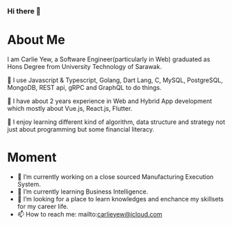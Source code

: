 ### Hi there 👋

# About Me
I am Carlie Yew, a Software Engineer(particularly in Web) graduated as Hons Degree from University Technology of Sarawak. 

🍄 I use Javascript & Typescript, Golang, Dart Lang, C, MySQL, PostgreSQL, MongoDB, REST api, gRPC and GraphQL to do things. 

🌟 I have about 2 years experience in Web and Hybrid App development which mostly about Vue.js, React.js, Flutter.

🤔 I enjoy learning different kind of algorithm, data structure and strategy not just about programming but some financial literacy.


# Moment
- 🔭 I’m currently working on a close sourced Manufacturing Execution System.
- 🌱 I’m currently learning Business Intelligence.
- 👯 I’m looking for a place to learn knowledges and enchance my skillsets for my career life.
- 📫 How to reach me: mailto:carlieyew@icloud.com

<!--
**carlie96/carlie96** is a ✨ _special_ ✨ repository because its `README.md` (this file) appears on your GitHub profile.

Here are some ideas to get you started:

- 🔭 I’m currently working on ...
- 🌱 I’m currently learning ...
- 👯 I’m looking to collaborate on ...
- 🤔 I’m looking for help with ...
- 💬 Ask me about ...
- 📫 How to reach me: ...
- 😄 Pronouns: ...
- ⚡ Fun fact: ...
-->
